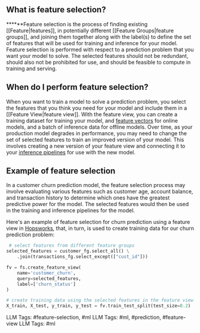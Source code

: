 **What is feature selection?**
------------------------------

***‍***Feature selection is the process of finding existing [[Feature|features]], in potentially different [[Feature Groups|feature groups]], and joining them together along with the label(s) to define the set of features that will be used for training and inference for your model. Feature selection is performed with respect to a prediction problem that you want your model to solve. The selected features should not be redundant, should also not be prohibited for use, and should be feasible to compute in training and serving.

**When do I perform feature selection?**
----------------------------------------

When you want to train a model to solve a prediction problem, you select the features that you think you need for your model and include them in a [[Feature View|feature view]]. With the feature view, you can create a training dataset for training your model, and [feature vectors](https://www.hopsworks.ai/dictionary/feature-vector) for online models, and a batch of inference data for offline models. Over time, as your production model degrades in performance, you may need to change the set of selected features to train an improved version of your model. This involves creating a new version of your feature view and connecting it to your [inference pipelines](https://www.hopsworks.ai/dictionary/inference-pipeline) for use with the new model.

**Example of feature selection**
--------------------------------

In a customer churn prediction model, the feature selection process may involve evaluating various features such as customer age, account balance, and transaction history to determine which ones have the greatest predictive power for the model. The selected features would then be used in the training and inference pipelines for the model.

Here's an example of feature selection for churn prediction using a feature view in [Hopsworks](https://www.hopsworks.ai/the-python-centric-feature-store), that, in turn, is used to create training data for our churn prediction problem:


```python
 # select features from different feature groups
selected_features = customer_fg.select_all() \
    .join(transactions_fg.select_except(["cust_id"]))

fv = fs.create_feature_view(
    name='customer_churn',
    query=selected_features,
    label=['churn_status']
)

# create training data using the selected features in the feature view
X_train, X_test, y_train, y_test = fv.train_test_split(test_size=0.2)

```

LLM Tags:  #feature-selection, #ml
LLM Tags:  #ml, #prediction, #feature-view
LLM Tags:  #ml 